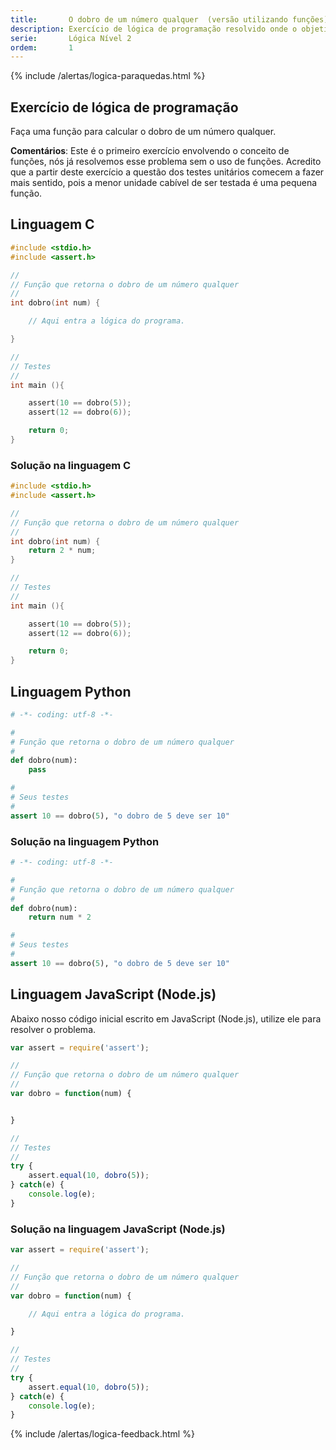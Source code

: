 ```yaml
---
title:       O dobro de um número qualquer  (versão utilizando funções)
description: Exercício de lógica de programação resolvido onde o objetivo é criar uma função para calcular o dobro de um número qualquer.
serie:       Lógica Nível 2
ordem:       1
---
```


{% include /alertas/logica-paraquedas.html %}


Exercício de lógica de programação
---

Faça uma função para calcular o dobro de um número qualquer.

__Comentários__: Este é o primeiro exercício envolvendo o conceito de funções, nós já resolvemos esse problema sem o uso
de funções. Acredito que a partir deste exercício a questão dos testes unitários comecem a fazer mais sentido, pois a
menor unidade cabível de ser testada é uma pequena função.



Linguagem C
---


```c
#include <stdio.h>
#include <assert.h>

//
// Função que retorna o dobro de um número qualquer
//
int dobro(int num) {

    // Aqui entra a lógica do programa.

}

//
// Testes
//
int main (){

	assert(10 == dobro(5));
	assert(12 == dobro(6));

	return 0;
}
```



### Solução na linguagem C

```c
#include <stdio.h>
#include <assert.h>

//
// Função que retorna o dobro de um número qualquer
//
int dobro(int num) {
    return 2 * num;
}

//
// Testes
//
int main (){

	assert(10 == dobro(5));
	assert(12 == dobro(6));

	return 0;
}
```


Linguagem Python
---

```python
# -*- coding: utf-8 -*-

#
# Função que retorna o dobro de um número qualquer
#
def dobro(num):
	pass

#
# Seus testes
#
assert 10 == dobro(5), "o dobro de 5 deve ser 10"
```



### Solução na linguagem Python


```python
# -*- coding: utf-8 -*-

#
# Função que retorna o dobro de um número qualquer
#
def dobro(num):
	return num * 2

#
# Seus testes
#
assert 10 == dobro(5), "o dobro de 5 deve ser 10"
```


Linguagem JavaScript (Node.js)
---

Abaixo nosso código inicial escrito em JavaScript (Node.js), utilize ele para resolver o problema.


```javascript
var assert = require('assert');

//
// Função que retorna o dobro de um número qualquer
//
var dobro = function(num) {


}

//
// Testes
//
try {
    assert.equal(10, dobro(5));
} catch(e) {
    console.log(e);
}

```


### Solução na linguagem JavaScript (Node.js)


```javascript
var assert = require('assert');

//
// Função que retorna o dobro de um número qualquer
//
var dobro = function(num) {

    // Aqui entra a lógica do programa.

}

//
// Testes
//
try {
    assert.equal(10, dobro(5));
} catch(e) {
    console.log(e);
}

```

{% include /alertas/logica-feedback.html %}